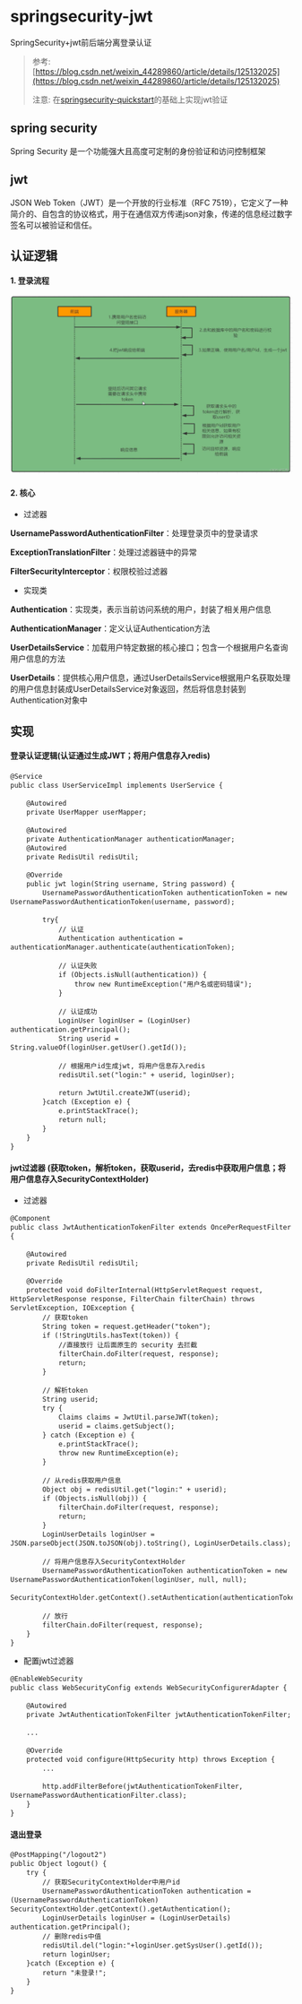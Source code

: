 # springsecurity-jwt

SpringSecurity+jwt前后端分离登录认证

> 参考: [https://blog.csdn.net/weixin_44289860/article/details/125132025](https://blog.csdn.net/weixin_44289860/article/details/125132025)
> 
> 注意: 在[springsecurity-quickstart](https://github.com/yangjianzhi22/springsecurity-quickstart)的基础上实现jwt验证

## spring security

Spring Security 是一个功能强大且高度可定制的身份验证和访问控制框架

## jwt 

JSON Web Token（JWT）是一个开放的行业标准（RFC 7519），它定义了一种简介的、自包含的协议格式，用于在通信双方传递json对象，传递的信息经过数字签名可以被验证和信任。

## 认证逻辑

#### 1. 登录流程

![1](./docs/1.png)

#### 2. 核心

- 过滤器

**UsernamePasswordAuthenticationFilter**：处理登录页中的登录请求

**ExceptionTranslationFilter**：处理过滤器链中的异常

**FilterSecurityInterceptor**：权限校验过滤器

- 实现类

**Authentication**：实现类，表示当前访问系统的用户，封装了相关用户信息

**AuthenticationManager**：定义认证Authentication方法

**UserDetailsService**：加载用户特定数据的核心接口；包含一个根据用户名查询用户信息的方法

**UserDetails**：提供核心用户信息，通过UserDetailsService根据用户名获取处理的用户信息封装成UserDetailsService对象返回，然后将信息封装到Authentication对象中

## 实现

#### 登录认证逻辑(认证通过生成JWT；将用户信息存入redis)

```
@Service
public class UserServiceImpl implements UserService {

    @Autowired
    private UserMapper userMapper;

    @Autowired
    private AuthenticationManager authenticationManager;
    @Autowired
    private RedisUtil redisUtil;

    @Override
    public jwt login(String username, String password) {
        UsernamePasswordAuthenticationToken authenticationToken = new UsernamePasswordAuthenticationToken(username, password);

        try{
            // 认证
            Authentication authentication = authenticationManager.authenticate(authenticationToken);

            // 认证失败
            if (Objects.isNull(authentication)) {
                throw new RuntimeException("用户名或密码错误");
            }

            // 认证成功
            LoginUser loginUser = (LoginUser) authentication.getPrincipal();
            String userid = String.valueOf(loginUser.getUser().getId());

            // 根据用户id生成jwt, 将用户信息存入redis
            redisUtil.set("login:" + userid, loginUser);

            return JwtUtil.createJWT(userid);
        }catch (Exception e) {
            e.printStackTrace();
            return null;
        }
    }
}
```

#### jwt过滤器 (获取token，解析token，获取userid，去redis中获取用户信息；将用户信息存入SecurityContextHolder)

- 过滤器

```
@Component
public class JwtAuthenticationTokenFilter extends OncePerRequestFilter {

    @Autowired
    private RedisUtil redisUtil;

    @Override
    protected void doFilterInternal(HttpServletRequest request, HttpServletResponse response, FilterChain filterChain) throws ServletException, IOException {
        // 获取token
        String token = request.getHeader("token");
        if (!StringUtils.hasText(token)) {
            //直接放行 让后面原生的 security 去拦截
            filterChain.doFilter(request, response);
            return;
        }

        // 解析token
        String userid;
        try {
            Claims claims = JwtUtil.parseJWT(token);
            userid = claims.getSubject();
        } catch (Exception e) {
            e.printStackTrace();
            throw new RuntimeException(e);
        }

        // 从redis获取用户信息
        Object obj = redisUtil.get("login:" + userid);
        if (Objects.isNull(obj)) {
            filterChain.doFilter(request, response);
            return;
        }
        LoginUserDetails loginUser = JSON.parseObject(JSON.toJSON(obj).toString(), LoginUserDetails.class);

        // 将用户信息存入SecurityContextHolder
        UsernamePasswordAuthenticationToken authenticationToken = new UsernamePasswordAuthenticationToken(loginUser, null, null);
        SecurityContextHolder.getContext().setAuthentication(authenticationToken);

        // 放行
        filterChain.doFilter(request, response);
    }
}
```

- 配置jwt过滤器

```
@EnableWebSecurity
public class WebSecurityConfig extends WebSecurityConfigurerAdapter {

    @Autowired
    private JwtAuthenticationTokenFilter jwtAuthenticationTokenFilter;

    ...

    @Override
    protected void configure(HttpSecurity http) throws Exception {
        ...
        
        http.addFilterBefore(jwtAuthenticationTokenFilter, UsernamePasswordAuthenticationFilter.class);
    }
}
```

#### 退出登录

```
@PostMapping("/logout2")
public Object logout() {
    try {
        // 获取SecurityContextHolder中用户id
        UsernamePasswordAuthenticationToken authentication = (UsernamePasswordAuthenticationToken) SecurityContextHolder.getContext().getAuthentication();
        LoginUserDetails loginUser = (LoginUserDetails) authentication.getPrincipal();
        // 删除redis中值
        redisUtil.del("login:"+loginUser.getSysUser().getId());
        return loginUser;
    }catch (Exception e) {
        return "未登录!";
    }
}
```